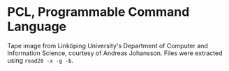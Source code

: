 # PCL, Programmable Command Language

Tape image from Linköping University's Department of Computer and
Information Science, courtesy of Andreas Johansson.  Files were
extracted using `read20 -x -g -b`.
